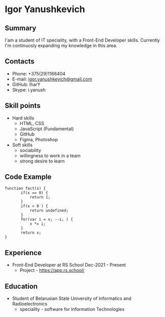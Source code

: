 # Igor Yanushkevich
## Summary
I'am a student of IT speciality, with a Front-End Developer skills. Сurrently I'm continuosly expanding my knowledge in this area.
## Contacts
* Phone: +375(29)1166404
* E-mail: igor.yanushkevich@gmail.com
* GitHub: IharY
* Skype: i.yanush
## Skill points
* Hard skills
  + HTML, CSS
  + JavaScript (Fundamental)
  + GitHub
  + Figma, Photoshop
* Soft skills
  + sociability
  + willingness to work in a team
  + strong desire to learn
## Code Example
```
function fact(x) {
       if(x == 0) {
           return 1;
       }
       if(x < 0 ) {
           return undefined;
       }
       for(var i = x; --i; ) {
           x *= i;
       }
       return x;
}
```
## Experience
* Front-End Developer at RS School Dec-2021 - Present
  + Project - https://app.rs.school/

## Education
* Student of Belarusian State University of Informatics and Radioelectronics
  + speciality - software for Information Technologies



